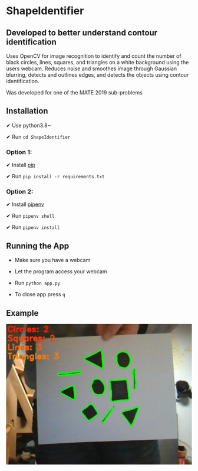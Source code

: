 # ShapeIdentifier

## Developed to better understand contour identification 
Uses OpenCV for image recognition to identify and count the number of black circles, lines, squares, and triangles on a white background using the users webcam. Reduces noise and smoothes image through Gaussian blurring, detects and outlines edges, and detects the objects using contour identification.

Was developed for one of the MATE 2019 sub-problems

## Installation

✔ Use python3.8~

✔ Run `cd ShapeIdentifier`

### Option 1:

✔ Install [pip](https://pip.pypa.io/en/stable/installing/)

✔ Run `pip install -r requirements.txt`

### Option 2:

✔ Install [pipenv](https://github.com/pypa/pipenv)

✔ Run `pipenv shell`

✔ Run `pipenv install`

## Running the App

- Make sure you have a webcam

- Let the program access your webcam

- Run `python app.py`

- To close app press `q`

## Example

<img src="./src/images/ShapeIdentifier.png">
